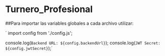 # Turnero_Profesional
##Para importar las variables globales a cada archivo utilizar:

´
import config from './config.js';

console.log(`Backend URL: ${config.backendUrl}`);
console.log(`JWT Secret: ${config.jwtSecret}`);´

